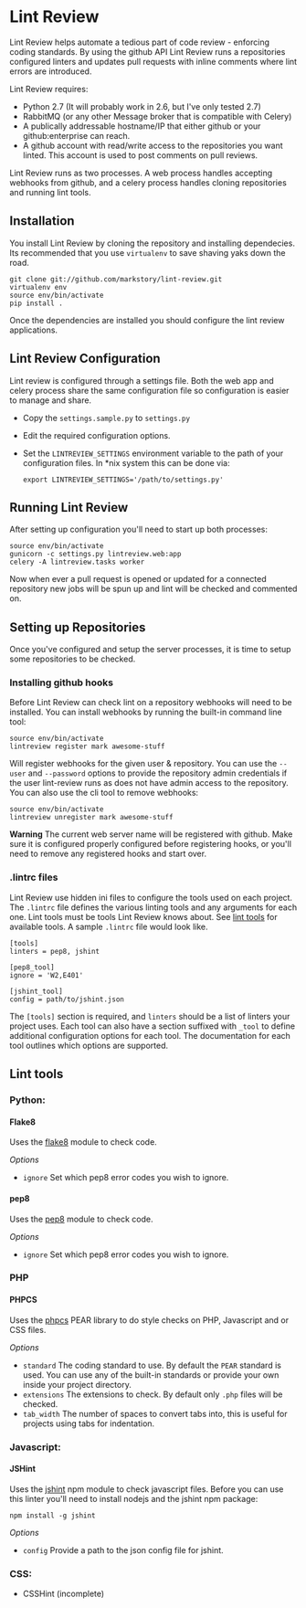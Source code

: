 # Lint Review

Lint Review helps automate a tedious part of code review - enforcing coding
standards. By using the github API Lint Review runs a repositories configured linters
and updates pull requests with inline comments where lint errors are introduced.

Lint Review requires:

* Python 2.7 (It will probably work in 2.6, but I've only tested 2.7)
* RabbitMQ (or any other Message broker that is compatible with Celery)
* A publically addressable hostname/IP that either github or your github:enterprise
  can reach.
* A github account with read/write access to the repositories you want linted. This
  account is used to post comments on pull reviews.

Lint Review runs as two processes. A web process handles accepting webhooks from github,
and a celery process handles cloning repositories and running lint tools.


## Installation

You install Lint Review by cloning the repository and installing dependecies.
Its recommended that you use `virtualenv` to save shaving yaks down the road.

    git clone git://github.com/markstory/lint-review.git
    virtualenv env
    source env/bin/activate
    pip install .

Once the dependencies are installed you should configure the lint review applications.


## Lint Review Configuration

Lint review is configured through a settings file. Both the web app and celery process
share the same configuration file so configuration is easier to manage and share.

* Copy the `settings.sample.py` to `settings.py`
* Edit the required configuration options.
* Set the `LINTREVIEW_SETTINGS` environment variable to the path
  of your configuration files. In \*nix system this can be done via:

      export LINTREVIEW_SETTINGS='/path/to/settings.py'


## Running Lint Review

After setting up configuration you'll need to start up both processes:

    source env/bin/activate
    gunicorn -c settings.py lintreview.web:app
    celery -A lintreview.tasks worker

Now when ever a pull request is opened or updated for a connected repository
new jobs will be spun up and lint will be checked and commented on.


## Setting up Repositories

Once you've configured and setup the server processes, it is time to setup some
repositories to be checked.


### Installing github hooks

Before Lint Review can check lint on a repository webhooks will need to be installed.
You can install webhooks by running the built-in command line tool:

    source env/bin/activate
    lintreview register mark awesome-stuff

Will register webhooks for the given user & repository. You can use the `--user` and `--password`
options to provide the repository admin credentials if the user lint-review runs as does
not have admin access to the repository.  You can also use the cli tool to remove webhooks:

    source env/bin/activate
    lintreview unregister mark awesome-stuff

**Warning** The current web server name will be registered with github. Make sure
it is configured properly configured before registering hooks, or you'll need to remove
any registered hooks and start over.


### .lintrc files

Lint Review use hidden ini files to configure the tools used on each project. The
`.lintrc` file defines the various linting tools and any arguments for each one. Lint
tools must be tools Lint Review knows about. See [lint tools](#lint-tools) for available
tools. A sample `.lintrc` file would look like.

    [tools]
    linters = pep8, jshint

    [pep8_tool]
    ignore = 'W2,E401'

    [jshint_tool]
    config = path/to/jshint.json

The `[tools]` section is required, and `linters` should be a list of
linters your project uses.  Each tool can also have a section suffixed with `_tool`
to define additional configuration options for each tool. The documentation for
each tool outlines which options are supported.


## Lint tools

### Python:

#### Flake8

Uses the [flake8](http://pypi.python.org/pypi/flake8) module to check code.

*Options*

* `ignore` Set which pep8 error codes you wish to ignore.

#### pep8

Uses the [pep8](http://pypi.python.org/pypi/pep8/1.2) module to check code. 

*Options*

* `ignore` Set which pep8 error codes you wish to ignore.

### PHP

#### PHPCS

Uses the [phpcs](http://pear.php.net/package/PHP_CodeSniffer) PEAR library
to do style checks on PHP, Javascript and or CSS files.

*Options*

* `standard` The coding standard to use. By default the `PEAR` standard is used. You can
  use any of the built-in standards or provide your own inside your project directory.
* `extensions` The extensions to check. By default only `.php` files will be checked.
* `tab_width` The number of spaces to convert tabs into, this is useful for projects using 
  tabs for indentation.

### Javascript:

#### JSHint

Uses the [jshint](http://jshint.org/) npm module to check javascript files. Before
you can use this linter you'll need to install nodejs and the jshint npm package:

    npm install -g jshint

*Options*

* `config` Provide a path to the json config file for jshint.


### CSS:
* CSSHint (incomplete)


